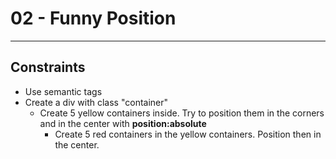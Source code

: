 # 02 - Funny Position
------
## Constraints 
 * Use semantic tags 
 * Create a div with class "container"
    * Create 5 yellow containers inside. Try to position them in the corners and in the center with **position:absolute**
        * Create 5 red containers in the yellow containers. Position then in the center.